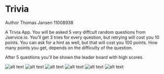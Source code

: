 # Trivia

Author Thomas Jansen 11008938

A Trivia App. You will be asked 5 very diffcult random questions from Jservice.io. 
You'll get 3 tries for every question, but retrying will cost you 10 points. 
You can ask for a hint as well, but that will cost you 100 points.
How many points you get, depends on the difficulty of the question.

After 5 questions you'll be shown the leader board with high scores.

![alt text](docs/Screenshot_1521227247.png)
![alt text](docs/Screenshot_1521227260.png)
![alt text](docs/Screenshot_1521227266.png)
![alt text](docs/Screenshot_1521227306.png)
![alt text](docs/Screenshot_1521227401.png)
![alt text](docs/Screenshot_1521227409.png)
